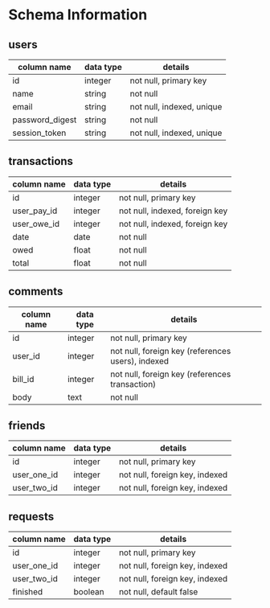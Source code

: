 # Schema Information

## users
column name     | data type | details
----------------|-----------|-----------------------
id              | integer   | not null, primary key
name            | string    | not null
email           | string    | not null, indexed, unique
password_digest | string    | not null
session_token   | string    | not null, indexed, unique

## transactions
column name | data type | details
------------|-----------|-----------------------
id          | integer   | not null, primary key
user_pay_id | integer   | not null, indexed, foreign key
user_owe_id | integer   | not null, indexed, foreign key
date        | date      | not null
owed        | float     | not null
total       | float     | not null

## comments
column name   | data type | details
--------------|-----------|-----------------------
id            | integer   | not null, primary key
user_id       | integer   | not null, foreign key (references users), indexed
bill_id       | integer   | not null, foreign key (references transaction)
body          | text      | not null


## friends
column name | data type | details
------------|-----------|-----------------------
id          | integer   | not null, primary key
user_one_id | integer   | not null, foreign key, indexed
user_two_id | integer   | not null, foreign key, indexed

## requests
column name | data type | details
------------|-----------|-----------------------
id          | integer   | not null, primary key
user_one_id | integer   | not null, foreign key, indexed
user_two_id | integer   | not null, foreign key, indexed
finished    | boolean   | not null, default false
